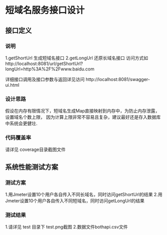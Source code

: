 # 短域名服务接口设计

## 接口定义

### 说明
1.getShortUrl 生成短域名接口
2.getLongUrl  还原长域名接口
访问方式如
http://localhost:8081/url/getShortUrl?longUrl=http%3A%2F%2Fwww.baidu.com

详细接口调用及接口参数与返回详见访问
http://localhost:8081/swagger-ui.html

### 设计思路
假设在内存有限情况下，短域名生成Map直接映射到内存中，为防止内存泄露，设置域名个数上限，
因为计算上限非常不容易且复杂，建议最好还是存入数据库中系统会更健壮.

### 代码覆盖率
请详见 coverage目录截图文件

## 系统性能测试方案

### 测试方案
1.用Jmeter设置10个用户各自传入不同长域名，同时访问getShortUrl的结果
2.用Jmeter设置10个用户各自传入不同短域名，同时访问getLongUrl的结果

### 测试结果
1.请详见 test 目录下 test.png截图
2.数据文件bothapi.csv文件




